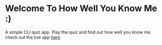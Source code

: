 # Welcome To How Well You Know Me :)

A simple CLI quiz app. Play the quiz and find out how well you know me. check out the live app [here](https://replit.com/@SaranChakravart/markOne?embed=true#index.js)
